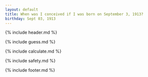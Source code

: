 ```yaml
---
layout: default
title: When was I conceived if I was born on September 3, 1913?
birthday: Sept 03, 1913
---
```


{% include header.md %}

{% include guess.md %}

{% include calculate.md %}

{% include safety.md %}

{% include footer.md %}



